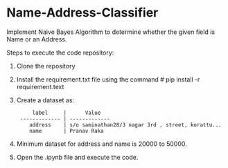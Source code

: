 # Name-Address-Classifier
Implement Naive Bayes Algorithm to determine whether the given field is Name or an Address.

Steps to execute the code repository:
1. Clone the repository
2. Install the requirement.txt file using the command # pip install -r requirement.text
3. Create a dataset as:
    
            label     |      Value
        ------------- | -------------
           address    | s/o saminathan28/3 nagar 3rd , street, korattu...
           name       | Pranav Raka
 
 4. Minimum dataset for address and name is 20000 to 50000.
 5. Open the .ipynb file and execute the code.
